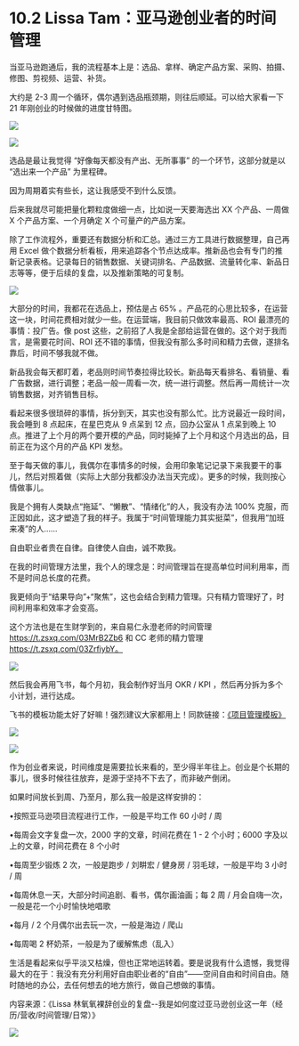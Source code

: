 # 10.2 Lissa Tam：亚马逊创业者的时间管理

当亚马逊跑通后，我的流程基本上是：选品、拿样、确定产品方案、采购、拍摄、修图、剪视频、运营、补货。

大约是 2-3 周一个循环，偶尔遇到选品瓶颈期，则往后顺延。可以给大家看一下 21 年刚创业的时候做的进度甘特图。

![](img/f9a5ba6de81c535547d66857691cf85e.png)

![](img/376c89a29ea2b3931a9d622c1e6174e5.png)

选品是最让我觉得 “好像每天都没有产出、无所事事” 的一个环节，这部分就是以 “选出来一个产品” 为里程碑。

因为周期着实有些长，这让我感受不到什么反馈。

后来我就尽可能把量化颗粒度做细一点，比如说一天要海选出 XX 个产品、一周做 X 个产品方案、一个月确定 X 个可量产的产品方案。

除了工作流程外，重要还有数据分析和汇总。通过三方工具进行数据整理，自己再用 Excel 做个数据分析看板，用来追踪各个节点达成率。推新品也会有专门的推新记录表格。记录每日的销售数据、关键词排名、产品数据、流量转化率、新品日志等等，便于后续的复盘，以及推新策略的可复制。

![](img/762366dacfb7b8bf0421423a057c3d28.png)

大部分的时间，我都花在选品上，预估是占 65% 。产品花的心思比较多，在运营这一块，时间花费相对就少一些。在运营端，我目前只做效率最高、ROI 最漂亮的事情：投广告。像 post 这些，之前招了人我是全部给运营在做的。这个对于我而言，是需要花时间、ROI 还不错的事情，但我没有那么多时间和精力去做，遂排名靠后，时间不够我就不做。

新品我会每天都盯着，老品则时间节奏拉得比较长。新品每天看排名、看销量、看广告数据，进行调整；老品一般一周看一次，统一进行调整。然后再一周统计一次销售数据，对齐销售目标。

看起来很多很琐碎的事情，拆分到天，其实也没有那么忙。比方说最近一段时间，我会睡到 8 点起床，在星巴克从 9 点呆到 12 点，回办公室从 1 点呆到晚上 10 点。推进了上个月的两个要开模的产品，同时毙掉了上个月和这个月选出的品，目前正在为这个月的产品 KPI 发愁。

至于每天做的事儿，我偶尔在事情多的时候，会用印象笔记记录下来我要干的事儿，然后对照着做（实际上大部分我都没办法当天完成）。更多的时候，我则按心情做事儿。

我是个拥有人类缺点“拖延”、“懒散”、“情绪化”的人，我没有办法 100% 克服，而正因如此，这才塑造了我的样子。我属于“时间管理能力其实挺菜”，但我用“加班来凑”的人……

自由职业者贵在自律。自律使人自由，诚不欺我。

在我的时间管理方法里，我个人的理念是：时间管理旨在提高单位时间利用率，而不是时间总长度的花费。

我更倾向于“结果导向”+“聚焦”，这也会结合到精力管理。只有精力管理好了，时间利用率和效率才会变高。

这个方法也是在生财学到的，来自易仁永澄老师的时间管理 https://t.zsxq.com/03MrB2Zb6 和 CC 老师的精力管理 https://t.zsxq.com/03ZrfiybY。

![](img/e4ad84535456b37a9be526d35367c16d.png)

然后我会再用飞书，每个月初，我会制作好当月 OKR / KPI ，然后再分拆为多个小计划，进行达成。

飞书的模板功能太好了好嘛！强烈建议大家都用上！同款链接：[《项目管理模板》](https://vzzx5hov90.feishu.cn/base/bascns3tNXQ7OjZB0RF9jQKPwsd?table=tblrpPfle2ObsJQP&view=vew9vIz0jN)

![](img/c4e928370a3f10851df94f2657e07f2c.png)

![](img/4fe98ff91558ff22bdebdd491bc2b0fb.png)

作为创业者来说，时间维度是需要拉长来看的，至少得半年往上。创业是个长期的事儿，很多时候往往放弃，是源于坚持不下去了，而非破产倒闭。

如果时间放长到周、乃至月，那么我一般是这样安排的：

•按照亚马逊项目流程进行工作，一般是平均工作 60 小时 / 周

•每周会文字复盘一次，2000 字的文章，时间花费在 1 - 2 个小时；6000 字及以上的文章，时间花费在 8 个小时

•每周至少锻炼 2 次，一般是跑步 / 刘畊宏 / 健身房 / 羽毛球，一般是平均 3 小时 / 周

•每周休息一天，大部分时间追剧、看书，偶尔画油画；每 2 周 / 月会自嗨一次，一般是花一个小时愉快地唱歌

•每月 / 2 个月偶尔出去玩一次，一般是海边 / 爬山

•每周喝 2 杯奶茶，一般是为了缓解焦虑（乱入）

生活是看起来似乎平淡又枯燥，但也正常地运转着。要是说我有什么遗憾，我觉得最大的在于：我没有充分利用好自由职业者的“自由”——空间自由和时间自由。随时随地的办公，去任何想去的地方旅行，做自己想做的事情。

内容来源：《Lissa 林氧氧裸辞创业的复盘--我是如何度过亚马逊创业这一年（经历/营收/时间管理/日常）》

![](img/e573a089fa5c69c53659d55b676d2c92.png)